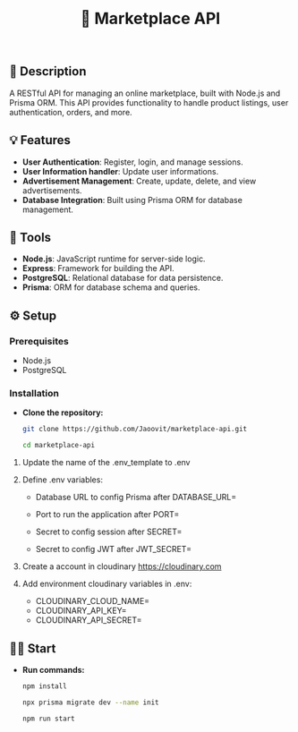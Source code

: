 <p>&nbsp;</p>
<h1 align="center">📣 Marketplace API</h1>
<p>&nbsp;</p>

## 📖 Description

A RESTful API for managing an online marketplace, built with Node.js and Prisma ORM. This API provides functionality to handle product listings, user authentication, orders, and more.

## 💡 Features

- **User Authentication**: Register, login,  and manage sessions.
- **User Information handler**: Update user informations.
- **Advertisement Management**: Create, update, delete, and view advertisements.
- **Database Integration**: Built using Prisma ORM for database management.

## 🔨 Tools

- **Node.js**: JavaScript runtime for server-side logic.
- **Express**: Framework for building the API.
- **PostgreSQL**: Relational database for data persistence.
- **Prisma**: ORM for database schema and queries.

## ⚙️ Setup

### Prerequisites

- Node.js
- PostgreSQL

### Installation

- **Clone the repository:**

   ```bash
   git clone https://github.com/Jaoovit/marketplace-api.git

   cd marketplace-api
1. Update the name of the .env_template to .env

2. Define .env variables:

    - Database URL to config Prisma after DATABASE_URL=

    - Port to run the application after PORT=

    - Secret to config session after SECRET=

    - Secret to config JWT after JWT_SECRET=

3. Create a account in cloudinary https://cloudinary.com

4. Add environment cloudinary variables in .env:

    - CLOUDINARY_CLOUD_NAME=
    - CLOUDINARY_API_KEY=
    - CLOUDINARY_API_SECRET=

## 🏃‍➡️ Start

- **Run commands:**

    ```bash
    npm install

    npx prisma migrate dev --name init

    npm run start